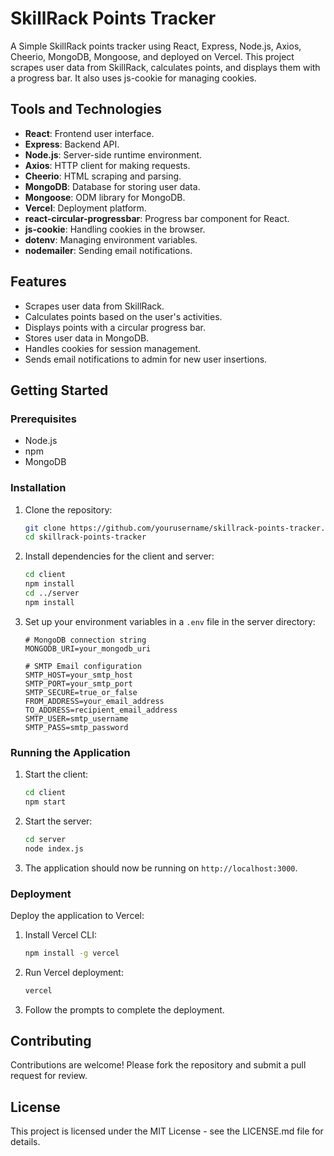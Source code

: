 # SkillRack Points Tracker

A Simple SkillRack points tracker using React, Express, Node.js, Axios, Cheerio, MongoDB, Mongoose, and deployed on Vercel. This project scrapes user data from SkillRack, calculates points, and displays them with a progress bar. It also uses js-cookie for managing cookies.

## Tools and Technologies

- **React**: Frontend user interface.
- **Express**: Backend API.
- **Node.js**: Server-side runtime environment.
- **Axios**: HTTP client for making requests.
- **Cheerio**: HTML scraping and parsing.
- **MongoDB**: Database for storing user data.
- **Mongoose**: ODM library for MongoDB.
- **Vercel**: Deployment platform.
- **react-circular-progressbar**: Progress bar component for React.
- **js-cookie**: Handling cookies in the browser.
- **dotenv**: Managing environment variables.
- **nodemailer**: Sending email notifications.

## Features

- Scrapes user data from SkillRack.
- Calculates points based on the user's activities.
- Displays points with a circular progress bar.
- Stores user data in MongoDB.
- Handles cookies for session management.
- Sends email notifications to admin for new user insertions.

## Getting Started

### Prerequisites

- Node.js
- npm
- MongoDB

### Installation

1. Clone the repository:
   ```sh
   git clone https://github.com/yourusername/skillrack-points-tracker.git
   cd skillrack-points-tracker
   ```

2. Install dependencies for the client and server:
   ```sh
   cd client
   npm install
   cd ../server
   npm install
   ```

3. Set up your environment variables in a `.env` file in the server directory:

   ```env
   # MongoDB connection string
   MONGODB_URI=your_mongodb_uri

   # SMTP Email configuration
   SMTP_HOST=your_smtp_host
   SMTP_PORT=your_smtp_port
   SMTP_SECURE=true_or_false
   FROM_ADDRESS=your_email_address
   TO_ADDRESS=recipient_email_address
   SMTP_USER=smtp_username
   SMTP_PASS=smtp_password
   ```

### Running the Application

1. Start the client:
   ```sh
   cd client
   npm start
   ```

2. Start the server:
   ```sh
   cd server
   node index.js
   ```

3. The application should now be running on `http://localhost:3000`.

### Deployment

Deploy the application to Vercel:

1. Install Vercel CLI:
   ```sh
   npm install -g vercel
   ```

2. Run Vercel deployment:
   ```sh
   vercel
   ```

3. Follow the prompts to complete the deployment.

## Contributing

Contributions are welcome! Please fork the repository and submit a pull request for review.

## License

This project is licensed under the MIT License - see the LICENSE.md file for details.